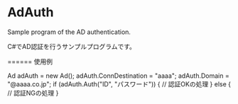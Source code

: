 AdAuth
======

Sample program of the AD authentication.

C#でAD認証を行うサンプルプログラムです。

======
使用例

Ad adAuth = new Ad();
adAuth.ConnDestination = "aaaa";
adAuth.Domain = "@aaaa.co.jp";
if (adAuth.Auth("ID", "パスワード"))
{
	// 認証OKの処理
}
else
{
	// 認証NGの処理
}


